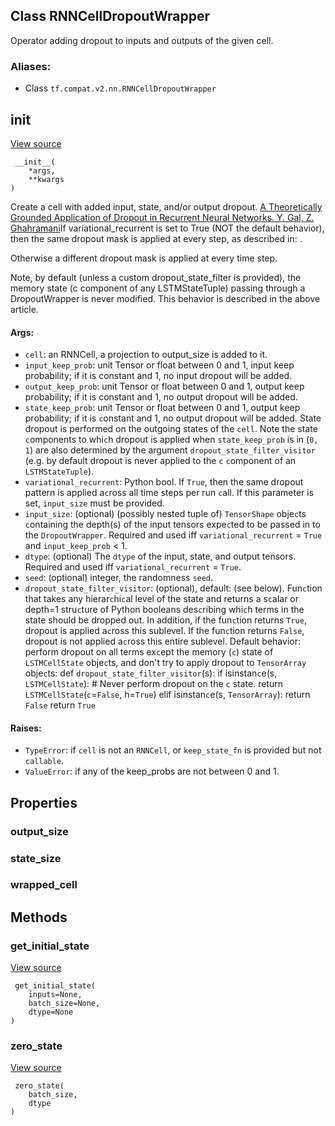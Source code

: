 ## Class RNNCellDropoutWrapper

Operator adding dropout to inputs and outputs of the given cell.
### Aliases:
- Class `tf.compat.v2.nn.RNNCellDropoutWrapper`
## __init__
[View source](https://github.com/tensorflow/tensorflow/blob/r2.0/tensorflow/python/keras/layers/rnn_cell_wrapper_v2.py#L97-L98)


```
 __init__(
    *args,
    **kwargs
)
```

Create a cell with added input, state, and/or output dropout.
[A Theoretically Grounded Application of Dropout in Recurrent Neural Networks. Y. Gal, Z. Ghahramani](https://arxiv.org/abs/1512.05287)If variational_recurrent is set to True (NOT the default behavior), then the same dropout mask is applied at every step, as described in: .


Otherwise a different dropout mask is applied at every time step.

Note, by default (unless a custom dropout_state_filter is provided), the memory state (c component of any LSTMStateTuple) passing through a DropoutWrapper is never modified. This behavior is described in the above article.
#### Args:
- `cell`: an RNNCell, a projection to output_size is added to it.
- `input_keep_prob`: unit Tensor or float between 0 and 1, input keep probability; if it is constant and 1, no input dropout will be added.
- `output_keep_prob`: unit Tensor or float between 0 and 1, output keep probability; if it is constant and 1, no output dropout will be added.
- `state_keep_prob`: unit Tensor or float between 0 and 1, output keep probability; if it is `c`onstant and 1, no output dropout will be added. State dropout is performed on the outgoing states of the `cell`. Note the state `c`omponents to whi`c`h dropout is applied when `state_keep_prob` is in (`0, 1`) are also determined by the argument `dropout_state_filter_visitor` (e.g. by default dropout is never applied to the `c` `c`omponent of an `LSTMStateTuple`).
- `variational_recurrent`: Python bool. If `True`, then the same dropout pattern is applied a`c`ross all time steps per run `c`all. If this parameter is set, `input_size` must be provided.
- `input_size`: (optional) (possibly nested tuple of) `TensorShape` obje`c`ts `c`ontaining the depth(s) of the input tensors expe`c`ted to be passed in to the `DropoutWrapper`. Required and used iff `variational_recurrent` = `True` and `input_keep_prob` < 1.
- `dtype`: (optional) The `dtype` of the input, state, and output tensors. Required and used iff `variational_recurrent` = `True`.
- `seed`: (optional) integer, the randomness `seed`.
- `dropout_state_filter_visitor`: (optional), default: (see below). Fun`c`tion that takes any hierar`c`hi`c`al level of the state and returns a s`c`alar or depth=1 stru`c`ture of Python booleans des`c`ribing whi`c`h terms in the state should be dropped out. In addition, if the fun`c`tion returns `True`, dropout is applied a`c`ross this sublevel. If the fun`c`tion returns `False`, dropout is not applied a`c`ross this entire sublevel. Default behavior: perform dropout on all terms ex`c`ept the memory (`c`) state of `LSTMCellState` obje`c`ts, and don't try to apply dropout to `TensorArray` obje`c`ts: def `dropout_state_filter_visitor`(s): if isinstan`c`e(s, `LSTMCellState`): # Never perform dropout on the `c` state. return `LSTMCellState`(`c`=`False`, h=`True`) elif isinstan`c`e(s, `TensorArray`): return `False` return `True`
#### Raises:
- `TypeError`: if `cell` is not an `RNNCell`, or `keep_state_fn` is provided but not `callable`.
- `ValueError`: if any of the keep_probs are not between 0 and 1.
## Properties
### output_size
### state_size
### wrapped_cell
## Methods
### get_initial_state
[View source](https://github.com/tensorflow/tensorflow/blob/r2.0/tensorflow/python/keras/layers/recurrent.py#L976-L977)


```
 get_initial_state(
    inputs=None,
    batch_size=None,
    dtype=None
)
```
### zero_state
[View source](https://github.com/tensorflow/tensorflow/blob/r2.0/tensorflow/python/ops/rnn_cell_wrapper_impl.py#L197-L199)


```
 zero_state(
    batch_size,
    dtype
)
```
